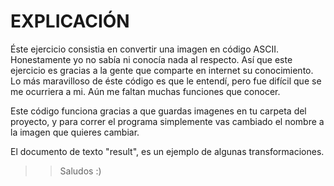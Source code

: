 # EXPLICACIÓN 

Éste ejercicio consistia en convertir una imagen en código ASCII. Honestamente yo no sabía ni conocía nada al respecto. Así que 
este ejercicio es gracias a la gente que comparte en internet su conocimiento. Lo más maravilloso de éste código es que le entendí, 
pero fue difícil que se me ocurriera a mi. Aún me faltan muchas funciones que conocer. 

Este código funciona gracias a que guardas imagenes en tu carpeta del proyecto, y para correr el programa simplemente vas cambiado 
el nombre a la imagen que quieres cambiar. 

El documento de texto "result", es un ejemplo de algunas transformaciones. 

>>Saludos :) 
